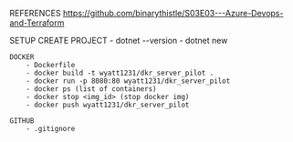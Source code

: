 REFERENCES
    https://github.com/binarythistle/S03E03---Azure-Devops-and-Terraform



SETUP
    CREATE PROJECT
        - dotnet --version
        - dotnet new 
    
    DOCKER
        - Dockerfile
        - docker build -t wyatt1231/dkr_server_pilot .
        - docker run -p 8080:80 wyatt1231/dkr_server_pilot 
        - docker ps (list of containers)
        - docker stop <img_id> (stop docker img)
        - docker push wyatt1231/dkr_server_pilot
    
    GITHUB
        - .gitignore